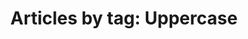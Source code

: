 ---
layout: blog_by_tag
title: 'Articles by tag: Uppercase'
tag: uppercase
permalink: /logospotter/uppercase/
---